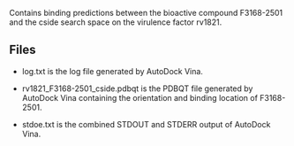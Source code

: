 Contains binding predictions between the bioactive compound F3168-2501 and the cside search space on the virulence factor rv1821.

## Files

- log.txt is the log file generated by AutoDock Vina.

- rv1821_F3168-2501_cside.pdbqt is the PDBQT file generated by AutoDock Vina containing the orientation and binding location of F3168-2501.

- stdoe.txt is the combined STDOUT and STDERR output of AutoDock Vina.


